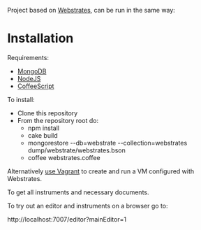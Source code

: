 Project based on [Webstrates](https://github.com/cklokmose/Webstrates), can be run in the same way:

Installation
============
Requirements:
 * [MongoDB](http://www.mongodb.org)
 * [NodeJS](http://nodejs.org)
 * [CoffeeScript](http://coffeescript.org)

To install:
 * Clone this repository
 * From the repository root do:
    * npm install
    * cake build
    * mongorestore --db=webstrate --collection=webstrates dump/webstrate/webstrates.bson
    * coffee webstrates.coffee

Alternatively [use Vagrant](utils/vagrant) to create and run a VM configured with Webstrates.


To get all instruments and necessary documents.

To try out an editor and instruments on a browser go to:

http://localhost:7007/editor?mainEditor=1
